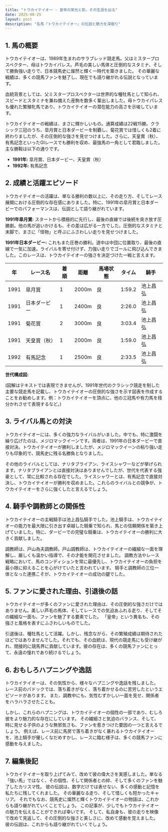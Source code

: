 ```yaml
---
title: "トウカイテイオー - 皇帝の栄光と影、その生涯を辿る"
date: 2025-08-25
layout: post
description: "名馬『トウカイテイオー』の伝説と魅力を深堀り"
---
```


## 1. 馬の概要

トウカイテイオーは、1989年生まれのサラブレッド競走馬。父はミスタープロスペクター、母はトウカイパレス。芦毛の美しい馬体と圧倒的なスタミナ、そして勝負強い走りで、日本競馬史に燦然と輝く一時代を築きました。  その華麗な戦績は、多くの競馬ファンを魅了し、現在でも語り継がれる伝説となっています。

血統背景としては、父ミスタープロスペクターは世界的な種牡馬として知られ、スピードとスタミナを兼ね備えた産駒を数多く輩出しました。母トウカイパレスも優れた繁殖牝馬であり、トウカイテイオーの潜在能力の高さを示唆しています。

トウカイテイオーの戦績は、まさに輝かしいもの。通算成績は22戦15勝。クラシック三冠のうち、皐月賞と日本ダービーを制覇し、菊花賞では惜しくも2着に終わりましたが、その圧倒的な強さを見せつけました。さらに、天皇賞（秋）、有馬記念といったGIレースでも勝利を収め、最強馬の一角として君臨しました。主な勝鞍は以下の通りです。

* **1991年:** 皐月賞、日本ダービー、天皇賞（秋）
* **1992年:** 有馬記念


## 2. 成績と活躍エピソード

トウカイテイオーの活躍は、単なる勝利の数以上に、その走り方、そしてレース展開における圧倒的な存在感にありました。特に、1991年の皐月賞と日本ダービーでのパフォーマンスは、伝説として語り継がれています。

**1991年皐月賞:**  スタートから積極的に先行し、最後の直線では後続を突き放す圧勝劇。他の馬が追いかけるも、その差は広がる一方でした。圧倒的なスタミナと末脚で、まさに「怪物」と呼ぶにふさわしい走りを見せつけました。

**1991年日本ダービー:**  これもまた圧巻の勝利。道中は中団に位置取り、最後の直線で一気に加速。ライバルを寄せ付けず、力強い走りでゴールに飛び込んできました。このレースは、トウカイテイオーの強さを決定づけた一戦と言えます。

| 年 | レース名         | 着順 | 距離 | 馬場状態 | タイム       | 騎手      |
|----|-----------------|-----|------|----------|-------------|-----------|
| 1991 | 皐月賞           | 1   | 2000m | 良        | 1:59.2      | 池上昌弘   |
| 1991 | 日本ダービー       | 1   | 2400m | 良        | 2:26.0      | 池上昌弘   |
| 1991 | 菊花賞           | 2   | 3000m | 良        | 3:03.4      | 池上昌弘   |
| 1991 | 天皇賞（秋）       | 1   | 2000m | 良        | 1:59.0      | 池上昌弘   |
| 1992 | 有馬記念         | 1   | 2500m | 良        | 2:33.5      | 池上昌弘   |


**世代構成図:**

(図解はテキストでは表現できませんが、1991年世代のクラシック競走を制した主要な競走馬を記載し、トウカイテイオーの圧倒的な強さを示す図表を作成することをお勧めします。例：トウカイテイオーを頂点に、他の三冠馬や有力馬を枝分かれさせて表現するなど。)


## 3. ライバル馬との対決

トウカイテイオーには、多くの強力なライバルがいました。中でも、特に激闘を繰り広げたのは、メジロマックイーンです。両者は、1991年の日本ダービーで直接対決。トウカイテイオーが勝利しましたが、メジロマックイーンの粘り強い走りも印象的で、競馬史に残る名勝負となりました。

その他のライバルとしては、ナリタブライアン、ライスシャワーなどが挙げられます。ナリタブライアンとは直接対決はありませんでしたが、世代を代表する強豪として、常に比較される存在でした。ライスシャワーとは、有馬記念で直接対決し、トウカイテイオーが勝利を収めました。これらのライバルとの競争が、トウカイテイオーをさらに強くしたと言えるでしょう。


## 4. 騎手や調教師との関係性

トウカイテイオーの主戦騎手は池上昌弘騎手でした。池上騎手は、トウカイテイオーの能力を最大限に引き出す卓越した騎乗で知られ、馬との信頼関係を築き上げていました。特に、ダービーでの完璧な騎乗は、トウカイテイオーの勝利に大きく貢献しました。

調教師は、戸山為夫調教師。戸山調教師は、トウカイテイオーの繊細な一面を理解し、厳しくも温かい指導で、その才能を開花させました。  調教方法やレース戦略において、馬のコンディションを常に最優先し、トウカイテイオーの負担を最小限に抑えることを心がけていたと言われています。  騎手と調教師の三位一体となった連携こそが、トウカイテイオーの成功の鍵でした。


## 5. ファンに愛された理由、引退後の話

トウカイテイオーが多くのファンに愛された理由は、その圧倒的な強さだけではありません。美しい芦毛の馬体、そしてレースでの気迫あふれる走り、そしてその繊細な一面も、ファンを魅了する要素でした。  「皇帝」という異名も、その強さと風格を表すにふさわしいものでした。

引退後は、種牡馬として活躍。しかし、残念ながら、その繁殖成績は期待されたほどではありませんでした。それでも、その血統は、現代の競走馬にも受け継がれ、間接的に競馬界に貢献しています。彼の存在は、多くの競馬ファンにとって、永遠の憧れであり続けるでしょう。


## 6. おもしろハプニングや逸話

トウカイテイオーは、その気性から、様々なハプニングや逸話を残しました。  レース前のパドックでは、落ち着きがなく、落ち着かせるのに苦労したというエピソードがあります。  また、調教中にも、気性むずかしい一面を見せ、関係者をハラハラさせたことも。

しかし、これらのハプニングは、トウカイテイオーの個性の一部であり、むしろ彼をより魅力的な存在にしています。  その繊細さと気迫のバランス、そして、時に見せる子供のような無邪気さも、ファンを惹きつけた要因の一つと言えるでしょう。  例えば、レース前に馬房で落ち着きがなく暴れるトウカイテイオーを、池上騎手が優しくなだめすかし、レースに臨む様子は、多くの競馬ファンに感動を与えました。


## 7. 編集後記

トウカイテイオーを取り上げてみて、改めて彼の偉大さを実感しました。単なる「強い馬」ではなく、その個性、そして関係者との絆、そして多くのファンを魅了したカリスマ性。  彼の伝説は、数字だけでは表せない、多くの感動と記憶を私たちに残してくれました。  その華麗なる走り、そして惜しくも短かったキャリア。  それでもなお、競馬史に燦然と輝くトウカイテイオーの物語は、これからも語り継がれていくことでしょう。  この記事が、少しでもトウカイテイオーの魅力を伝えることができれば幸いです。  そして、私自身も、彼の走りを映像で改めて見返して、その圧倒的な強さと美しさに、改めて感動を覚えました。  彼の伝説は、これからも語り継がれていくでしょう。
